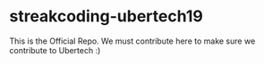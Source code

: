 # streakcoding-ubertech19 
This is the Official Repo. We must contribute here to make sure we contribute to Ubertech :) 
